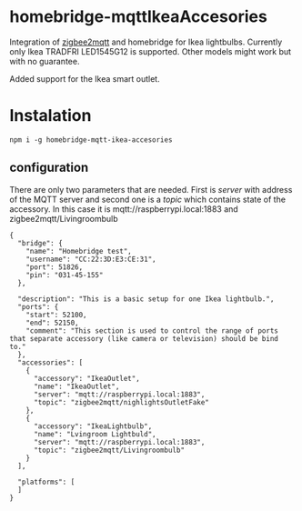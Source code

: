 # homebridge-mqttIkeaAccesories
Integration of  [zigbee2mqtt](https://github.com/Koenkk/zigbee2mqtt.io) and homebridge for Ikea lightbulbs.
Currently only Ikea TRADFRI LED1545G12 is supported. Other models might work but with no guarantee.

Added support for the Ikea smart outlet.
# Instalation
```
npm i -g homebridge-mqtt-ikea-accesories
```


## configuration
There are only two parameters that are needed.
First is *server* with address of the MQTT server and second one is a *topic* which contains state of the accessory.
In this case it is mqtt://raspberrypi.local:1883 and zigbee2mqtt/Livingroombulb
```
{
  "bridge": {
    "name": "Homebridge test",
    "username": "CC:22:3D:E3:CE:31",
    "port": 51826,
    "pin": "031-45-155"
  },

  "description": "This is a basic setup for one Ikea lightbulb.",
  "ports": {
    "start": 52100,
    "end": 52150,
    "comment": "This section is used to control the range of ports that separate accessory (like camera or television) should be bind to."
  },
  "accessories": [
    {
      "accessory": "IkeaOutlet",
      "name": "IkeaOutlet",
      "server": "mqtt://raspberrypi.local:1883",
      "topic": "zigbee2mqtt/nighlightsOutletFake"
    },
    {
      "accessory": "IkeaLightbulb",
      "name": "Lvingroom Lightbuld",
      "server": "mqtt://raspberrypi.local:1883",
      "topic": "zigbee2mqtt/Livingroombulb"
    }
  ],

  "platforms": [
  ]
}
```
